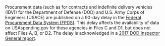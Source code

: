 Procurement data (such as for contracts and indefinite delivery
vehicles (IDV)) for the Department of Defense (DOD) and U.S. Army
Corps of Engineers (USACE) are published on a 90-day delay in the
[Federal Procurement Data System (FPDS)](https://www.fpds.gov/).
This delay affects the availability of data on USAspending.gov for
these agencies in Files C and D1, but does not affect Files A, B, or
D2. The delay is acknowledged in a [2017 DOD Inspector General
report](https://media.defense.gov/2017/Nov/08/2001839818/-1/-1/1/DODIG-2018-020.PDF).